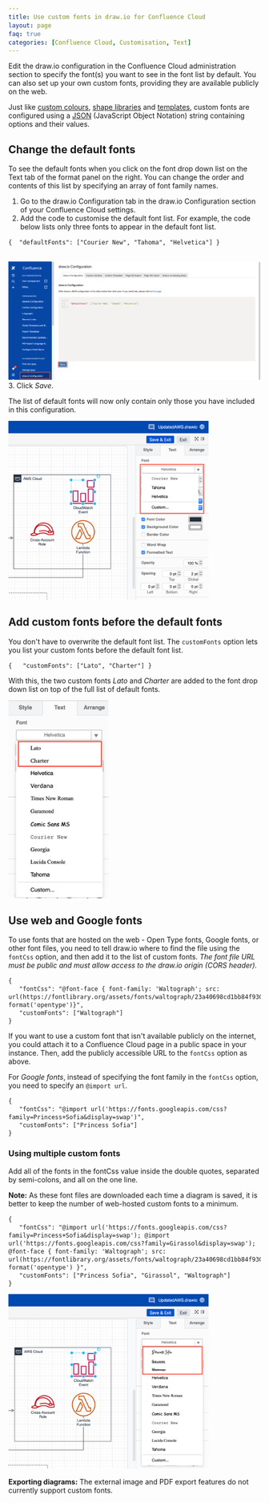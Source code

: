 ```yaml
---
title: Use custom fonts in draw.io for Confluence Cloud
layout: page
faq: true
categories: [Confluence Cloud, Customisation, Text]
---
```


Edit the draw.io configuration in the Confluence Cloud administration section to specify the font(s) you want to see in the font list by default. You can also set up your own custom fonts, providing they are available publicly on the web.

Just like [custom colours](/doc/faq/custom-colours-confluence-cloud.html), [shape libraries](/doc/faq/custom-libraries-confluence-cloud.html) and [templates](/doc/faq/custom-templates-confluence-cloud.html), custom fonts are configured using a [JSON](http://www.json.org/) (JavaScript Object Notation) string containing options and their values.


## Change the default fonts

To see the default fonts when you click on the font drop down list on the Text tab of the format panel on the right. You can change the order and contents of this list by specifying an array of font family names.

1. Go to the draw.io Configuration tab in the draw.io Configuration section of your Confluence Cloud settings.
2. Add the code to customise the default font list. For example, the code below lists only three fonts to appear in the default font list.
```
{  "defaultFonts": ["Courier New", "Tahoma", "Helvetica"] }
```
<br /><img src="/assets/img/blog/custom-default-fonts-confluence-cloud.png" style="max-width:100%;height:auto;" alt="Changing the list of default fonts in draw.io for Confluence Cloud">
3. Click _Save_.

The list of default fonts will now only contain only those you have included in this configuration.

<img src="/assets/img/blog/custom-default-fonts-list-confluence-cloud.png" style="width=100%;max-width:400px;height:auto;" alt="A customised list of default fonts in draw.io for Confluence Cloud">

## Add custom fonts before the default fonts

You don't have to overwrite the default font list. The ``customFonts`` option lets you list your custom fonts before the default font list.

```
{   "customFonts": ["Lato", "Charter"] }
```
With this, the two custom fonts _Lato_ and _Charter_ are added to the font drop down list on top of the full list of default fonts.

<img src="/assets/img/blog/custom-fonts-list-confluence-cloud.png" style="width=100%;max-width:200px;height:auto;" alt="Custom fonts are added before the default fonts in draw.io for Confluence Cloud">

## Use web and Google fonts

To use fonts that are hosted on the web - Open Type fonts, Google fonts, or other font files, you need to tell draw.io where to find the file using the ``fontCss`` option, and then add it to the list of custom fonts. _The font file URL must be public and must allow access to the draw.io origin (CORS header)._

```
{
   "fontCss": "@font-face { font-family: 'Waltograph'; src: url(https://fontlibrary.org/assets/fonts/waltograph/23a40698cd1bb84f930b7a0884c134a6/ab260a56f2b852b78f81eac337e0a2fc/WaltographRegular.otf) format('opentype')}",
   "customFonts": ["Waltograph"]
}
```

If you want to use a custom font that isn't available publicly on the internet, you could attach it to a Confluence Cloud page in a public space in your instance. Then, add the publicly accessible URL to the ``fontCss`` option as above.

For _Google fonts_, instead of specifying the font family in the ``fontCss`` option, you need to specify an ``@import url``.

```
{
   "fontCss": "@import url('https://fonts.googleapis.com/css?family=Princess+Sofia&display=swap')",
   "customFonts": ["Princess Sofia"]
}
```

### Using multiple custom fonts

Add all of the fonts in the fontCss value inside the double quotes, separated by semi-colons, and all on the one line.

**Note:** As these font files are downloaded each time a diagram is saved, it is better to keep the number of web-hosted custom fonts to a minimum.

```
{
   "fontCss": "@import url('https://fonts.googleapis.com/css?family=Princess+Sofia&display=swap'); @import url('https://fonts.googleapis.com/css?family=Girassol&display=swap'); @font-face { font-family: 'Waltograph'; src:  url(https://fontlibrary.org/assets/fonts/waltograph/23a40698cd1bb84f930b7a0884c134a6/ab260a56f2b852b78f81eac337e0a2fc/WaltographRegular.otf) format('opentype') }",
   "customFonts": ["Princess Sofia", "Girassol", "Waltograph"]
}
```

<img src="/assets/img/blog/custom-fonts-multiple-confluence-cloud.png" style="width=100%;max-width:400px;height:auto;" alt="Multiple custom fonts can be used in draw.io for Confluence Cloud">

**Exporting diagrams:** The external image and PDF export features do not currently support custom fonts.
